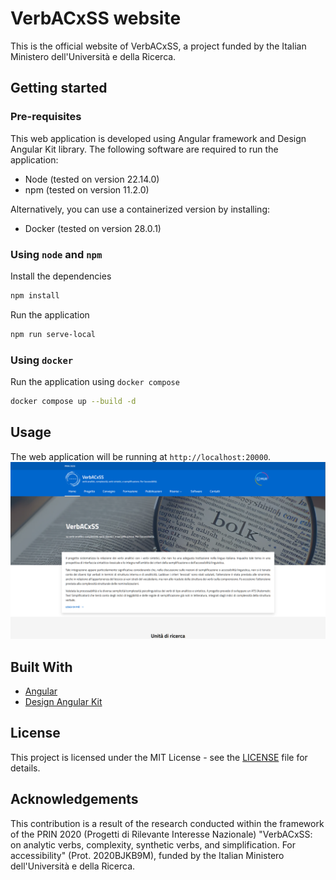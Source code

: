 # VerbACxSS website
This is the official website of VerbACxSS, a project funded by the Italian Ministero dell'Università e della Ricerca.

## Getting started
### Pre-requisites
This web application is developed using Angular framework and Design Angular Kit library. The following software are required to run the application:
* Node (tested on version 22.14.0)
* npm (tested on version 11.2.0)

Alternatively, you can use a containerized version by installing:
* Docker (tested on version 28.0.1)

### Using `node` and `npm`
Install the dependencies
```sh
npm install
```

Run the application
```sh
npm run serve-local
```

### Using `docker`
Run the application using `docker compose`
```sh
docker compose up --build -d
```

## Usage
The web application will be running at `http://localhost:20000`.
![demo-1](screenshots/1.png)

## Built With
* [Angular](https://angular.io/)
* [Design Angular Kit](https://github.com/italia/design-angular-kit/)

## License
This project is licensed under the MIT License - see the [LICENSE](LICENSE) file for details.

## Acknowledgements
This contribution is a result of the research conducted within the framework of the PRIN 2020 (Progetti di Rilevante Interesse Nazionale) "VerbACxSS: on analytic verbs, complexity, synthetic verbs, and simplification. For accessibility" (Prot. 2020BJKB9M), funded by the Italian Ministero dell'Università e della Ricerca.
